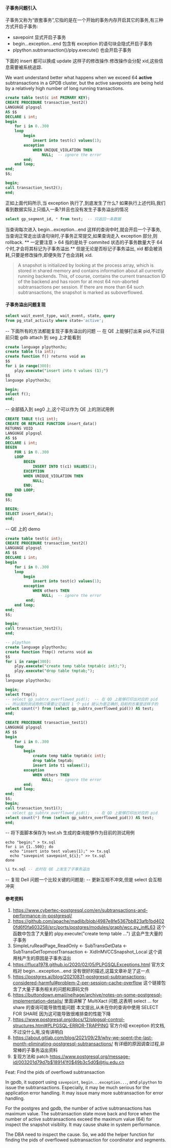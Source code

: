 #### 子事务问题引入

子事务又称为“嵌套事务”,它指的是在一个开始的事务内存开启其它的事务,有三种方式开启子事务:
* savepoint 显式开启子事务
* begin...exception...end 包含有 exception 的语句块会隐式开启子事务
* plpython.subtransaction()/plpy.execute() 也会开启子事务

下面的 insert 都可以换成 update 这样子的修改操作.修改操作会分配 xid,这些信息需要被系统追踪.

We want understand better what happens when we exceed 64 **active** subtransactions 
in a GPDB cluster, but the active savepoints are being held by a relatively 
high number of long running transactions.

```sql
create table test(c int PRIMARY KEY);
CREATE PROCEDURE transaction_test2()
LANGUAGE plpgsql
AS $$
DECLARE i int;
begin
	for i in 0..300
	loop
		begin
			insert into test(c) values(1);
		exception
			WHEN UNIQUE_VIOLATION THEN
         		NULL;  -- ignore the error
        end;
    end loop;
end;
$$;

begin;
call transaction_test2();
end;
```

正如上面代码所示,当 exception 执行了,到底发生了什么?
如果执行上述代码,我们看到数据实际上只插入一条?并且也没有发生子事务溢出的情况

```sql
select gp_segment_id, * from test;  -- 只返回一条数据
```

当查询每次进入 begin...exception...end 这样的查询中时,就会开启一个子事务,
当查询正常走出该语句块时,子事务正常提交,如果查询走入 exception 部分,则 rollback.
** 一定要注意 > 64 指的是处于 commited 状态的子事务数量大于 64 个时,才会将其标记为子事务溢出.**
但是无论是否标记子事务溢出, xid 都会被消耗,只要是修改操作,即便失败了也会消耗 xid.

> A snapshot is initialized by looking at the process array, which is stored in 
> shared memory and contains information about all currently running backends. 
> This, of course, contains the current transaction ID of the backend and has 
> room for at most 64 non-aborted subtransactions per session. 
> If there are more than 64 such subtransactions, the snapshot is marked 
> as suboverflowed.

#### 子事务溢出问题复现

```sql
select wait_event_type, wait_event, state, query  
from pg_stat_activity where state='active';
```

-- 下面所有的方法都能复现子事务溢出的问题
-- 在 QE 上能够打出来 pid,不过目前只能 gdb attach 到 seg 上才能看到

```sql
create language plpython3u;
create table t(a int);
create function f() returns void as
$$
for i in range(300):
    plpy.execute("insert into t values (1);")
$$
language plpython3u;

begin;
select f();
end;
```

-- 全部插入到 seg0 上,这个可以作为 QE 上的测试用例
```sql
CREATE TABLE t(c1 int);
CREATE OR REPLACE FUNCTION insert_data()
RETURNS VOID
LANGUAGE plpgsql
AS $$
DECLARE i int;
BEGIN
	FOR i in 0..300
	LOOP
		BEGIN
			INSERT INTO t(c1) VALUES(1);
		EXCEPTION
		WHEN UNIQUE_VIOLATION THEN
			NULL;	
		END;
	END LOOP;
END
$$;

BEGIN;
SELECT insert_data();
end;
```

-- QE 上的 demo
```sql
create table test(c int);
CREATE PROCEDURE transaction_test2()
LANGUAGE plpgsql
AS $$
DECLARE i int;
begin
	for i in 0..300
	loop
		begin
			insert into test(c) values(1);
		exception
			WHEN others THEN
         		NULL;  -- ignore the error
         end;
    end loop;
end;
$$;

begin;
call transaction_test2();
end;
```

```sql
-- plpython
create language plpython3u;
create function ftmp() returns void as
$$
for i in range(300):
    plpy.execute("create temp table tmptab(c int);");
    plpy.execute("drop table tmptab;");
$$
language plpython3u;

begin;
select ftmp();
-- select gp_subtrx_overflowed_pid();  -- 在 QD 上能够打印出对应的 pid
-- 所以我的测试用例只需要让它返回 1 个 pid 就认为是正确的,目前的方案是这样子的
select count(*) from (select gp_subtrx_overflowed_pid()) AS test;  
end;
```

```sql
CREATE PROCEDURE transaction_test1()
LANGUAGE plpgsql
AS $$
begin
	for i in 0..300
	loop
		begin
			create temp table tmptab(c int);
			drop table tmptab;
			insert into t1 values(1);
		exception
			WHEN others THEN
         		NULL;  -- ignore the error
        end;
    end loop;
end;
$$;
begin;
call transaction_test1();
-- select gp_subtrx_overflowed_pid();  -- 在 QD 上能够打印出对应的 pid
select count(*) from (select gp_subtrx_overflowed_pid()) AS test;
end;
```

-- 将下面脚本保存为 test.sh 生成的查询能够作为目前的测试用例
```shell
echo "begin;" > tx.sql
for i in {1..500}; do
  echo "insert into test values(1);" >> tx.sql
  echo "savepoint savepoint_${i};" >> tx.sql
done
```
```sql
\i tx.sql -- 此时在 QE 上发生了子事务溢出
```

-- 复现 Dell 问题一个比较关键的问题是:
-- 更新互相不冲突,但是 select 会互相冲突


#### 参考资料
1. https://www.cybertec-postgresql.com/en/subtransactions-and-performance-in-postgresql/
2. https://github.com/apache/madlib/blob/4987e8fe5367bb823afb1bd4020fd6f0fa603258/src/ports/postgres/modules/graph/wcc.py_in#L63
这个函数中包含了大量的 plpy.execute("create temp table ...") 这会产生大量的子事务
3. SimpleLruReadPage_ReadOnly ← SubTransGetData ← SubTransGetTopmostTransaction ← XidInMVCCSnapshot_Local 这个调用栈产生的原因是子事务溢出
4. https://fluca1978.github.io/2020/02/05/PLPGSQLExceptions.html 官方文档对 begin...exception...end 没有很好的描述,这篇文章补足了这一点
5. https://postgres.ai/blog/20210831-postgresql-subtransactions-considered-harmful#problem-2-per-session-cache-overflow 这个链接包含了大量子事务相关的问题和源码文件
6. https://buttondown.email/nelhage/archive/notes-on-some-postgresql-implementation-details/ 里面讲解了 MultiXact 问题,这表明 select ... for share 的查询可能导致性能问题
本文提出,从未在你的查询中使用 SELECT FOR SHARE 因为这可能导致很难排查的性能下降
7. https://www.postgresql.org/docs/12/plpgsql-control-structures.html#PLPGSQL-ERROR-TRAPPING 官方介绍 exception 的文档,不过没什么用,没有讲明白
8. https://about.gitlab.com/blog/2021/09/29/why-we-spent-the-last-month-eliminating-postgresql-subtransactions/ 有详细的原因调查过程,非常棒的子事务溢出资料
9. 复现方法和 patch https://www.postgresql.org/message-id/003201d79d7b$189141f0$49b3c5d0$@tju.edu.cn

Feat: Find the pids of overflowd subtransaction

In gpdb, it support using `savepoint`, `begin...exception...`, and `plpython`
to issue the subtransactions. Especially, it may be much serious for the
application error handling. It may issue many more subtransaction for
error handling.

For the postgres and gpdb, the number of active subtransactions has maximum
value. The subtransaction state move back and force when the number of
active subtransactions exceed the maximum value (64) for inspect the
snapshot visiblity. It may cause shake in system performance.

The DBA need to inspect the cause. So, we add the helper function for
finding the pids of overflowed subtransaction for coordinator and segments.
